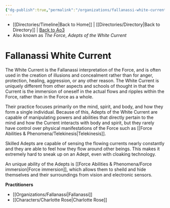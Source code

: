 ```yaml
---
{"dg-publish":true,"permalink":"/organizations/fallanassi-white-current/"}
---
```


- [[Directories/Timeline\|Back to Home]] | [[Directories/Directory\|Back to Directory]] | [Back to Ao3](https://archiveofourown.org/works/19334440/chapters/45992584)
- Also known as *The Force*, *Adepts of the White Current*

# Fallanassi White Current
The White Current is the Fallanassi interpretation of the Force, and is often used in the creation of illusions and concealment rather than for anger, protection, healing, aggression, or any other reason. The White Current is uniquely different from other aspects and schools of thought in that the Current is the immersion of oneself in the actual flows and ripples within the Force, rather than in the Force as a whole.

Their practice focuses primarily on the mind, spirit, and body, and how they form a single individual. Because of this, Adepts of the White Current are capable of manipulating powers and abilities that directly pertain to the mind and how the Current interacts with body and spirit, but they rarely have control over physical manifestations of the Force such as [[Force Abilities & Phenomena/Telekinesis\|Telekinesis]].

Skilled Adepts are capable of sensing the flowing currents nearly constantly and they are able to feel how they flow around other beings. This makes it extremely hard to sneak up on an Adept, even with cloaking technology. 

An unique ability of the Adepts is [[Force Abilities & Phenomena/Force immersion\|Force immersion]], which allows them to sheild and hide themselves and their surroundings from vision and electronic sensors. 

**Practitioners**
- [[Organizations/Fallanassi\|Fallanassi]]
- [[Characters/Charlotte Rose\|Charlotte Rose]]